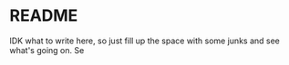 # README

IDK what to write here, so just fill up the space with some junks and see what's going on.
Se
